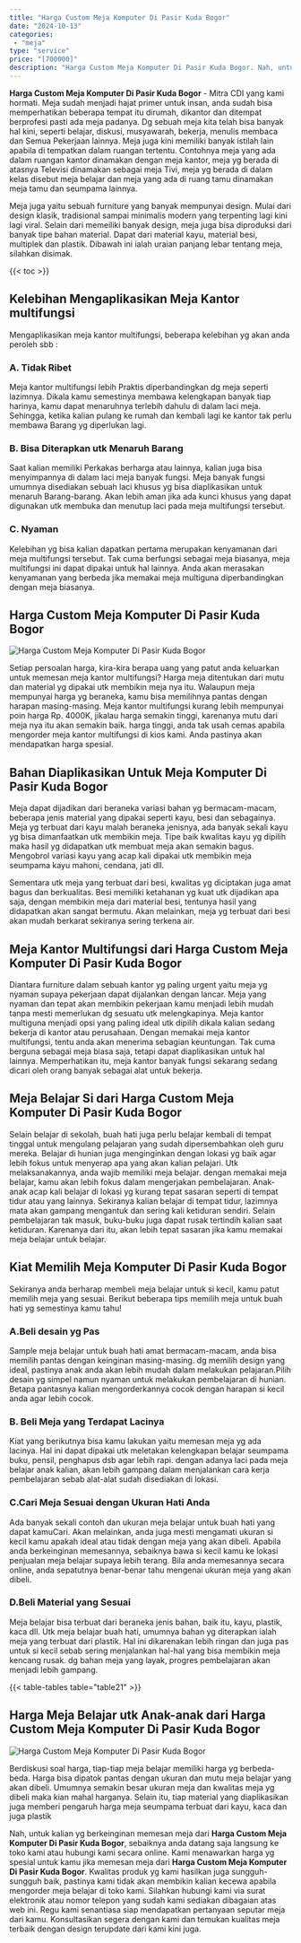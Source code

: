 ```yaml
---
title: "Harga Custom Meja Komputer Di Pasir Kuda Bogor"
date: "2024-10-13"
categories:
 - "meja"
type: "service"
price: "[700000]"
description: "Harga Custom Meja Komputer Di Pasir Kuda Bogor. Nah, untuk kalian yg berkeinginan memesan meja dari **Harga Custom Meja Komputer Di Pasir Kuda Bogor**, sebai..."
---
```


**Harga Custom Meja Komputer Di Pasir Kuda Bogor** - Mitra CDI yang kami hormati. Meja sudah menjadi hajat primer untuk insan, anda sudah bisa memperhatikan beberapa tempat itu dirumah, dikantor dan ditempat berprofesi pasti ada meja padanya. Dg sebuah meja kita telah bisa banyak hal kini, seperti belajar, diskusi, musyawarah, bekerja, menulis membaca dan Semua Pekerjaan lainnya. Meja juga kini memiliki banyak istilah lain apabila di tempatkan dalam ruangan tertentu. Contohnya meja yang ada dalam ruangan kantor dinamakan dengan meja kantor, meja yg berada di atasnya Televisi dinamakan sebagai meja Tivi, meja yg berada di dalam kelas disebut meja belajar dan meja yang ada di ruang tamu dinamakan meja tamu dan seumpama lainnya.

Meja juga yaitu sebuah furniture yang banyak mempunyai design. Mulai dari design klasik, tradisional sampai minimalis modern yang terpenting lagi kini lagi viral. Selain dari memeiliki banyak design, meja juga bisa diproduksi dari banyak tipe bahan material. Dapat dari material kayu, material besi, multiplek dan plastik. Dibawah ini ialah uraian panjang lebar tentang meja, silahkan disimak.

{{< toc >}}

## Kelebihan Mengaplikasikan Meja Kantor multifungsi

Mengaplikasikan meja kantor multifungsi, beberapa kelebihan yg akan anda peroleh sbb :

### A. Tidak Ribet

Meja kantor multifungsi lebih Praktis diperbandingkan dg meja seperti lazimnya. Dikala kamu semestinya membawa kelengkapan banyak tiap harinya, kamu dapat menaruhnya terlebih dahulu di dalam laci meja. Sehingga, ketika kalian pulang ke rumah dan kembali lagi ke kantor tak perlu membawa Barang yg diperlukan lagi.

### B. Bisa Diterapkan utk Menaruh Barang

Saat kalian memiliki Perkakas berharga atau lainnya, kalian juga bisa menyimpannya di dalam laci meja banyak fungsi. Meja banyak fungsi umumnya disediakan sebuah laci khusus yg bisa diaplikasikan untuk menaruh Barang-barang. Akan lebih aman jika ada kunci khusus yang dapat digunakan utk membuka dan menutup laci pada meja multifungsi tersebut.

### C. Nyaman

Kelebihan yg bisa kalian dapatkan pertama merupakan kenyamanan dari meja multifungsi tersebut. Tak cuma berfungsi sebagai meja biasanya, meja multifungsi ini dapat dipakai untuk hal lainnya. Anda akan merasakan kenyamanan yang berbeda jika memakai meja multiguna diperbandingkan dengan meja biasanya.

## Harga Custom Meja Komputer Di Pasir Kuda Bogor

![Harga Custom Meja Komputer Di Pasir Kuda Bogor](/images/meja/meja-dewasa-029.jpg)

Setiap persoalan harga, kira-kira berapa uang yang patut anda keluarkan untuk memesan meja kantor multifungsi? Harga meja ditentukan dari mutu dan material yg dipakai utk membikin meja nya itu. Walaupun meja mempunyai harga yg beraneka, kamu bisa memilihnya pantas dengan harapan masing-masing. Meja kantor multifungsi kurang lebih mempunyai poin harga Rp. 4000K, jikalau harga semakin tinggi, karenanya mutu dari meja nya itu akan semakin baik. harga tinggi, anda tak usah cemas apabila mengorder meja kantor multifungsi di kios kami. Anda pastinya akan mendapatkan harga spesial.

## Bahan Diaplikasikan Untuk Meja Komputer Di Pasir Kuda Bogor

Meja dapat dijadikan dari beraneka variasi bahan yg bermacam-macam, beberapa jenis material yang dipakai seperti kayu, besi dan sebagainya. Meja yg terbuat dari kayu malah beraneka jenisnya, ada banyak sekali kayu yg bisa dimanfaatkan utk membikin meja. Tipe baik kwalitas kayu yg dipilih maka hasil yg didapatkan utk membuat meja akan semakin bagus. Mengobrol variasi kayu yang acap kali dipakai utk membikin meja seumpama kayu mahoni, cendana, jati dll.

Sementara utk meja yang terbuat dari besi, kwalitas yg diciptakan juga amat bagus dan berkualitas. Besi memiliki ketahanan yg kuat utk dijadikan apa saja, dengan membikin meja dari material besi, tentunya hasil yang didapatkan akan sangat bermutu. Akan melainkan, meja yg terbuat dari besi akan mudah berkarat sekiranya sering terkena air.

## Meja Kantor Multifungsi dari Harga Custom Meja Komputer Di Pasir Kuda Bogor

Diantara furniture dalam sebuah kantor yg paling urgent yaitu meja yg nyaman supaya pekerjaan dapat dijalankan dengan lancar. Meja yang nyaman dan tepat akan membikin pekerjaan kamu menjadi lebih mudah tanpa mesti memerlukan dg sesuatu utk melengkapinya. Meja kantor multiguna menjadi opsi yang paling ideal utk dipilih dikala kalian sedang bekerja di kantor atau perusahaan. Dengan memakai meja kantor multifungsi, tentu anda akan menerima sebagian keuntungan. Tak cuma berguna sebagai meja biasa saja, tetapi dapat diaplikasikan untuk hal lainnya. Memperhatikan itu, meja kantor banyak fungsi sekarang sedang dicari oleh orang banyak sebagai alat untuk bekerja.

## Meja Belajar Si dari Harga Custom Meja Komputer Di Pasir Kuda Bogor

Selain belajar di sekolah, buah hati juga perlu belajar kembali di tempat tinggal untuk mengulang pelajaran yang sudah dipersembahkan oleh guru mereka. Belajar di hunian juga menginginkan dengan lokasi yg baik agar lebih fokus untuk menyerap apa yang akan kalian pelajari. Utk melaksanakannya, anda wajib memiliki meja belajar. dengan memakai meja belajar, kamu akan lebih fokus dalam mengerjakan pembelajaran. Anak-anak acap kali belajar di lokasi yg kurang tepat sasaran seperti di tempat tidur atau yang lainnya. Sekiranya kalian belajar di tempat tidur, lazimnya mata akan gampang mengantuk dan sering kali ketiduran sendiri. Selain pembelajaran tak masuk, buku-buku juga dapat rusak tertindih kalian saat ketiduran. Karenanya dari itu, akan lebih tepat sasaran jika kamu memakai meja belajar untuk belajar.

## Kiat Memilih Meja Komputer Di Pasir Kuda Bogor

Sekiranya anda berharap membeli meja belajar untuk si kecil, kamu patut memilih meja yang sesuai. Berikut beberapa tips memilih meja untuk buah hati yg semestinya kamu tahu!

### A.Beli desain yg Pas

Sample meja belajar untuk buah hati amat bermacam-macam, anda bisa memilih pantas dengan keinginan masing-masing. dg memilih design yang ideal, pastinya anak anda akan lebih mudah dalam melakukan pelajaran.Pilih desain yg simpel namun nyaman untuk melakukan pembelajaran di hunian. Betapa pantasnya kalian mengorderkannya cocok dengan harapan si kecil anda agar lebih cocok.

### B. Beli Meja yang Terdapat Lacinya

Kiat yang berikutnya bisa kamu lakukan yaitu memesan meja yg ada lacinya. Hal ini dapat dipakai utk meletakan kelengkapan belajar seumpama buku, pensil, penghapus dsb agar lebih rapi. dengan adanya laci pada meja belajar anak kalian, akan lebih gampang dalam menjalankan cara kerja pembelajaran sebab alat-alat sudah disediakan di lokasi.

### C.Cari Meja Sesuai dengan Ukuran Hati Anda

Ada banyak sekali contoh dan ukuran meja belajar untuk buah hati yang dapat kamuCari. Akan melainkan, anda juga mesti mengamati ukuran si kecil kamu apakah ideal atau tidak dengan meja yang akan dibeli. Apabila anda berkeinginan memesannya, sebaiknya bawa si kecil kamu ke lokasi penjualan meja belajar supaya lebih terang. Bila anda memesannya secara online, anda sepatutnya benar-benar tahu mengenai ukuran meja yang akan dibeli.

### D.Beli Material yang Sesuai

Meja belajar bisa terbuat dari beraneka jenis bahan, baik itu, kayu, plastik, kaca dll. Utk meja belajar buah hati, umumnya bahan yg diterapkan ialah meja yang terbuat dari plastik. Hal ini dikarenakan lebih ringan dan juga pas untuk si kecil sebab sering menjalankan hal-hal yang bisa membikin meja kencang rusak. dg bahan meja yang layak, progres pembelajaran akan menjadi lebih gampang.

{{< table-tables table="table21" >}}

## Harga Meja Belajar utk Anak-anak dari Harga Custom Meja Komputer Di Pasir Kuda Bogor

![Harga Custom Meja Komputer Di Pasir Kuda Bogor](/images/meja/meja-anak-010.jpg)

Berdiskusi soal harga, tiap-tiap meja belajar memiliki harga yg berbeda-beda. Harga bisa dipatok pantas dengan ukuran dan mutu meja belajar yang akan dibeli. Umumnya semakin besar ukuran meja dan kwalitas meja yg dibeli maka kian mahal harganya. Selain itu, tiap material yang diaplikasikan juga memberi pengaruh harga meja seumpama terbuat dari kayu, kaca dan juga plastik

Nah, untuk kalian yg berkeinginan memesan meja dari **Harga Custom Meja Komputer Di Pasir Kuda Bogor**, sebaiknya anda datang saja langsung ke toko kami atau hubungi kami secara online. Kami menawarkan harga yg spesial untuk kamu jika memesan meja dari **Harga Custom Meja Komputer Di Pasir Kuda Bogor**. Kwalitas produk yg kami hasilkan juga sungguh-sungguh baik, pastinya kami tidak akan membikin kalian kecewa apabila mengorder meja belajar di toko kami. Silahkan hubungi kami via surat elektronik atau nomor telepon yang sudah kami sediakan dibagaian atas web ini. Regu kami senantiasa siap mendapatkan pertanyaan seputar meja dari kamu. Konsultasikan segera dengan kami dan temukan kualitas meja terbaik dengan design terupdate dari kami kini juga.
